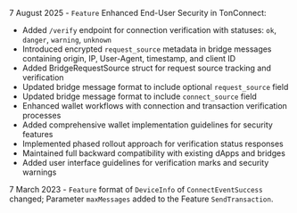 7 August 2025 - `Feature` Enhanced End-User Security in TonConnect:
  - Added `/verify` endpoint for connection verification with statuses: `ok`, `danger`, `warning`, `unknown`
  - Introduced encrypted `request_source` metadata in bridge messages containing origin, IP, User-Agent, timestamp, and client ID
  - Added BridgeRequestSource struct for request source tracking and verification
  - Updated bridge message format to include optional `request_source` field
  - Updated bridge message format to include `connect_source` field
  - Enhanced wallet workflows with connection and transaction verification processes
  - Added comprehensive wallet implementation guidelines for security features
  - Implemented phased rollout approach for verification status responses
  - Maintained full backward compatibility with existing dApps and bridges
  - Added user interface guidelines for verification marks and security warnings

7 March 2023 - `Feature` format of `DeviceInfo` of `ConnectEventSuccess` changed; Parameter `maxMessages` added to the Feature `SendTransaction`.
